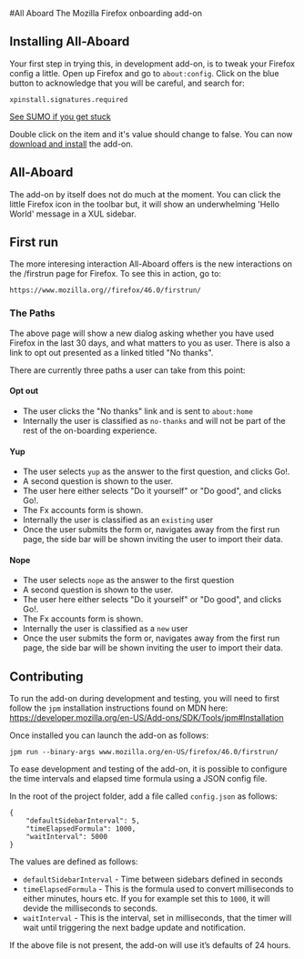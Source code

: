 #All Aboard
The Mozilla Firefox onboarding add-on

## Installing All-Aboard

Your first step in trying this, in development add-on, is to tweak your Firefox config a little. Open up Firefox and go to `about:config`. Click on the blue button to acknowledge that you will be careful, and search for:

```
xpinstall.signatures.required
```

[See SUMO if you get stuck](https://support.mozilla.org/en-US/kb/add-on-signing-in-firefox?#w_override-add-on-signing-advanced-users)

Double click on the item and it's value should change to false. You can now [download and install](https://github.com/schalkneethling/all-aboard) the add-on.

## All-Aboard

The add-on by itself does not do much at the moment. You can click the little Firefox icon in the toolbar but, it will show an underwhelming 'Hello World' message in a XUL sidebar.

## First run

The more interesing interaction All-Aboard offers is the new interactions on the /firstrun page for Firefox. To see this in action, go to:

```
https://www.mozilla.org//firefox/46.0/firstrun/
```

### The Paths

The above page will show a new dialog asking whether you have used Firefox in the last 30 days, and what matters to you as user. There is also a link to opt out presented as a linked titled "No thanks".

There are currently three paths a user can take from this point:

#### Opt out

* The user clicks the "No thanks" link and is sent to `about:home`
* Internally the user is classified as `no-thanks` and will not be part of the rest of the on-boarding experience.

#### Yup

* The user selects `yup` as the answer to the first question, and clicks Go!.
* A second question is shown to the user.
* The user here either selects "Do it yourself" or "Do good", and clicks Go!.
* The Fx accounts form is shown.
* Internally the user is classified as an `existing` user
* Once the user submits the form or, navigates away from the first run page, the side bar will be shown inviting the user to import their data.

#### Nope

* The user selects `nope` as the answer to the first question
* A second question is shown to the user.
* The user here either selects "Do it yourself" or "Do good", and clicks Go!.
* The Fx accounts form is shown.
* Internally the user is classified as a `new` user
* Once the user submits the form or, navigates away from the first run page, the side bar will be shown inviting the user to import their data.

## Contributing

To run the add-on during development and testing, you will need to first follow the `jpm` installation instructions found on MDN here:
https://developer.mozilla.org/en-US/Add-ons/SDK/Tools/jpm#Installation

Once installed you can launch the add-on as follows:

```
jpm run --binary-args www.mozilla.org/en-US/firefox/46.0/firstrun/
```

To ease development and testing of the add-on, it is possible to configure the time intervals and elapsed time formula using a JSON config file.

In the root of the project folder, add a file called `config.json` as follows:

```
{
    "defaultSidebarInterval": 5,
    "timeElapsedFormula": 1000,
    "waitInterval": 5000
}
```

The values are defined as follows:

* `defaultSidebarInterval` - Time between sidebars defined in seconds
* `timeElapsedFormula` - This is the formula used to convert milliseconds to either minutes, hours etc. If you for example set this to `1000`, it will devide the milliseconds to seconds.
* `waitInterval` - This is the interval, set in milliseconds, that the timer will wait until triggering the next badge update and notification.

If the above file is not present, the add-on will use it’s defaults of 24 hours.
